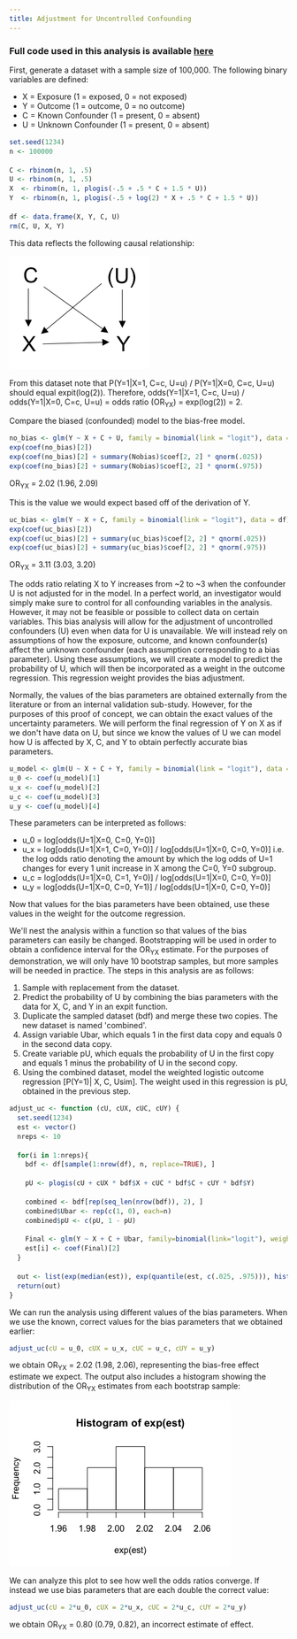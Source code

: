 ```yaml
---
title: Adjustment for Uncontrolled Confounding
---
```


### Full code used in this analysis is available [here](https://github.com/pcbrendel/biasanalysis)

First, generate a dataset with a sample size of 100,000. The following binary variables are defined:

* X = Exposure (1 = exposed, 0 = not exposed)
* Y = Outcome (1 = outcome, 0 = no outcome)
* C = Known Confounder (1 = present, 0 = absent)
* U = Unknown Confounder (1 = present, 0 = absent)

```r
set.seed(1234)
n <- 100000

C <- rbinom(n, 1, .5)
U <- rbinom(n, 1, .5)
X  <- rbinom(n, 1, plogis(-.5 + .5 * C + 1.5 * U))
Y  <- rbinom(n, 1, plogis(-.5 + log(2) * X + .5 * C + 1.5 * U))

df <- data.frame(X, Y, C, U)
rm(C, U, X, Y)
```
This data reflects the following causal relationship:

![UCdemo](img/UCdemo.png)

From this dataset note that P(Y=1\|X=1, C=c, U=u) / P(Y=1\|X=0, C=c, U=u) should equal expit(log(2)).
Therefore, odds(Y=1\|X=1, C=c, U=u) / odds(Y=1\|X=0, C=c, U=u) = odds ratio (OR<sub>YX</sub>) = exp(log(2)) = 2.

Compare the biased (confounded) model to the bias-free model.

```r
no_bias <- glm(Y ~ X + C + U, family = binomial(link = "logit"), data = df)
exp(coef(no_bias)[2])
exp(coef(no_bias)[2] + summary(Nobias)$coef[2, 2] * qnorm(.025))
exp(coef(no_bias)[2] + summary(Nobias)$coef[2, 2] * qnorm(.975))
```
OR<sub>YX</sub> = 2.02 (1.96, 2.09)

This is the value we would expect based off of the derivation of Y.

```r
uc_bias <- glm(Y ~ X + C, family = binomial(link = "logit"), data = df)
exp(coef(uc_bias)[2])
exp(coef(uc_bias)[2] + summary(uc_bias)$coef[2, 2] * qnorm(.025))
exp(coef(uc_bias)[2] + summary(uc_bias)$coef[2, 2] * qnorm(.975))
```
OR<sub>YX</sub> = 3.11 (3.03, 3.20)

The odds ratio relating X to Y increases from ~2 to ~3 when the confounder U is not adjusted for in the model.  In a perfect world, an investigator would simply make sure to control for all confounding variables in the analysis.  However, it may not be feasible or possible to collect data on certain variables.  This bias analysis will allow for the adjustment of uncontrolled confounders (U) even when data for U is unavailable.  We will instead rely on assumptions of how the exposure, outcome, and known confounder(s) affect the unknown confounder (each assumption corresponding to a bias parameter).  Using these assumptions, we will create a model to predict the probability of U, which will then be incorporated as a weight in the outcome regression.  This regression weight provides the bias adjustment.

Normally, the values of the bias parameters are obtained externally from the literature or from an internal validation sub-study.  However, for the purposes of this proof of concept, we can obtain the exact values of the uncertainty parameters.  We will perform the final regression of Y on X as if we don't have data on U, but since we know the values of U we can model how U is affected by X, C, and Y to obtain perfectly accurate bias parameters. 

```r
u_model <- glm(U ~ X + C + Y, family = binomial(link = "logit"), data = df)
u_0 <- coef(u_model)[1]
u_x <- coef(u_model)[2]
u_c <- coef(u_model)[3]
u_y <- coef(u_model)[4]
```
These parameters can be interpreted as follows:
* u_0 = log\[odds(U=1\|X=0, C=0, Y=0)]
* u_x = log\[odds(U=1\|X=1, C=0, Y=0)] / log\[odds(U=1\|X=0, C=0, Y=0)] i.e. the log odds ratio denoting the amount by which the log odds of U=1 changes for every 1 unit increase in X among the C=0, Y=0 subgroup.
* u_c = log\[odds(U=1\|X=0, C=1, Y=0)] / log\[odds(U=1\|X=0, C=0, Y=0)]
* u_y = log\[odds(U=1\|X=0, C=0, Y=1)] / log\[odds(U=1\|X=0, C=0, Y=0)]

Now that values for the bias parameters have been obtained, use these values in the weight for the outcome regression.

We'll nest the analysis within a function so that values of the bias parameters can easily be changed. Bootstrapping will be used in order to obtain a confidence interval for the OR<sub>YX</sub> estimate. For the purposes of demonstration, we will only have 10 bootstrap samples, but more samples will be needed in practice. The steps in this analysis are as follows:

1. Sample with replacement from the dataset.
2. Predict the probability of U by combining the bias parameters with the data for X, C, and Y in an expit function. 
3. Duplicate the sampled dataset (bdf) and merge these two copies. The new dataset is named 'combined'.
4. Assign variable Ubar, which equals 1 in the first data copy and equals 0 in the second data copy.
5. Create variable pU, which equals the probability of U in the first copy and equals 1 minus the probability of U in the second copy.
6. Using the combined dataset, model the weighted logistic outcome regression \[P(Y=1)\| X, C, Usim]. The weight used in this regression is pU, obtained in the previous step.

```r
adjust_uc <- function (cU, cUX, cUC, cUY) {
  set.seed(1234)
  est <- vector()
  nreps <- 10 
  
  for(i in 1:nreps){
    bdf <- df[sample(1:nrow(df), n, replace=TRUE), ]
    
    pU <- plogis(cU + cUX * bdf$X + cUC * bdf$C + cUY * bdf$Y)
    
    combined <- bdf[rep(seq_len(nrow(bdf)), 2), ]
    combined$Ubar <- rep(c(1, 0), each=n) 
    combined$pU <- c(pU, 1 - pU) 
    
    Final <- glm(Y ~ X + C + Ubar, family=binomial(link="logit"), weights=pU, data=combined)
    est[i] <- coef(Final)[2]
  }
  
  out <- list(exp(median(est)), exp(quantile(est, c(.025, .975))), hist(exp(est)))
  return(out)
}
```

We can run the analysis using different values of the bias parameters.  When we use the known, correct values for the bias parameters that we obtained earlier:

```r
adjust_uc(cU = u_0, cUX = u_x, cUC = u_c, cUY = u_y)
```
we obtain OR<sub>YX</sub> = 2.02 (1.98, 2.06), representing the bias-free effect estimate we expect.  The output also includes a histogram showing the distribution of the OR<sub>YX</sub> estimates from each bootstrap sample:

![UChist](img/UChist.png)

We can analyze this plot to see how well the odds ratios converge.  If instead we use bias parameters that are each double the correct value:

```r
adjust_uc(cU = 2*u_0, cUX = 2*u_x, cUC = 2*u_c, cUY = 2*u_y)
```
we obtain OR<sub>YX</sub> = 0.80 (0.79, 0.82), an incorrect estimate of effect.

